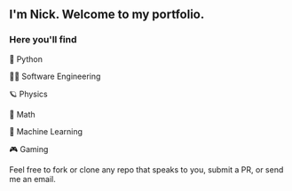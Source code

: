## I'm Nick. Welcome to my portfolio.
### Here you'll find
🐍 Python

👨‍💻 Software Engineering

🪐 Physics

🔢 Math

🤖 Machine Learning

🎮 Gaming

Feel free to fork or clone any repo that speaks to you, submit a PR, or send me an email.
<!--
**cemenenkoff/cemenenkoff** is a ✨ _special_ ✨ repository because its `README.md` (this file) appears on your GitHub profile.

Here are some ideas to get you started:

- 🔭 I’m currently working on ...
- 🌱 I’m currently learning ...
- 👯 I’m looking to collaborate on ...
- 🤔 I’m looking for help with ...
- 💬 Ask me about ...
- 📫 How to reach me: ...
- 😄 Pronouns: ...
- ⚡ Fun fact: ...
-->

